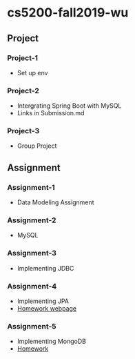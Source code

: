 # cs5200-fall2019-wu
## Project
### Project-1
- Set up env
### Project-2
- Intergrating Spring Boot with MySQL
- Links in Submission.md
### Project-3
- Group Project

## Assignment
### Assignment-1
- Data Modeling Assignment
### Assignment-2
- MySQL
### Assignment-3
- Implementing JDBC
### Assignment-4
- Implementing JPA
- [Homework webpage](https://docs.google.com/document/d/15meo3oYLKY0Wxoap6ynIM6PV3IpGkb6KNHB2PYZ8YDA/edit?ts=5db667b2#heading=h.sjux8j4l1ibr)
### Assignment-5
- Implementing MongoDB
- [Homework](https://docs.google.com/document/d/1uHQ0Ft3aSK5dw2u9m1bXeJTPt0bIe6H1IvYUz3Od6J0/edit#)